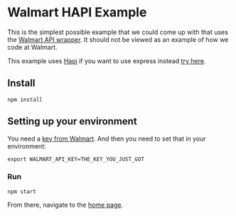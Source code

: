 Walmart HAPI Example
====================

This is the simplest possible example that we could come up with that
uses the [Walmart API wrapper](https://www.npmjs.com/package/walmart). It
should not be viewed as an example of how we code at Walmart.

This example uses [Hapi](http://hapijs.com/) if you want to use
express instead [try here](https://github.com/walmartlabs/express-example).

## Install

```
npm install
```

## Setting up your environment

You need a [key from Walmart](https://developer.walmartlabs.com/member).
And then you need to set that in your environment:

```
export WALMART_API_KEY=THE_KEY_YOU_JUST_GOT
```

### Run

```
npm start
```

From there, navigate to the [home page](http://127.0.0.1:3000/).
